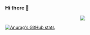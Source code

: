 ### Hi there 👋

<div align="center"> <img src="https://visitor-badge.glitch.me/badge?page_id=ChangWinde" /> </div>

[![Anurag's GitHub stats](https://github-readme-stats.vercel.app/api?username=ChangWinde&theme=prussian&count_private=true&show_icons=true)](https://github.com/anuraghazra/github-readme-stats)
